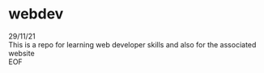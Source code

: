 # webdev
29/11/21 <br />
This is a repo for learning web developer skills and also for the associated website <br />
EOF